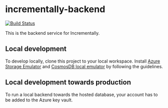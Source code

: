 # incrementally-backend
[![Build Status](https://dev.azure.com/incrementally/incrementally/_apis/build/status/holwech.incrementally-backend?branchName=master)](https://dev.azure.com/incrementally/incrementally/_build/latest?definitionId=1&branchName=master)

This is the backend service for Incrementally.


## Local development

To develop locally, clone this project to your local workspace. Install [Azure Storage Emulator](https://docs.microsoft.com/en-us/azure/storage/common/storage-use-emulator) and [CosmosDB local emulator](https://docs.microsoft.com/en-us/azure/cosmos-db/local-emulator) by following the guidelines.

## Local development towards production

To run a local backend towards the hosted database, your account has to be added to the Azure key vault.
